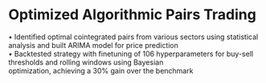 # Optimized Algorithmic Pairs Trading
• Identified optimal cointegrated pairs from various sectors using statistical analysis and built ARIMA model for price prediction \
• Backtested strategy with finetuning of 106 hyperparameters for buy-sell thresholds and rolling windows using Bayesian \
optimization, achieving a 30% gain over the benchmark
